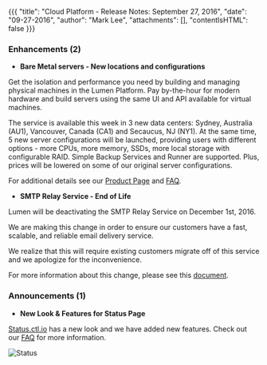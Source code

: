 {{{
"title": "Cloud Platform - Release Notes: September 27, 2016",
"date": "09-27-2016",
"author": "Mark Lee",
"attachments": [],
"contentIsHTML": false
}}}


### Enhancements (2)

* __Bare Metal servers - New locations and configurations__

Get the isolation and performance you need by building and managing physical machines in the Lumen Platform. Pay by-the-hour for modern hardware and build servers using the same UI and API available for virtual machines.

The service is available this week in 3 new data centers: Sydney, Australia (AU1), Vancouver, Canada (CA1) and Secaucus, NJ (NY1). At the same time, 5 new server configurations will be launched, providing users with different options - more CPUs, more memory, SSDs, more local storage with configurable RAID. Simple Backup Services and Runner are supported. Plus, prices will be lowered on some of our original server configurations.

For additional details see our [Product Page](https://www.ctl.io/bare-metal/) and [FAQ](https://www.ctl.io/knowledge-base/servers/bare-metal-faq/).

* __SMTP Relay Service - End of Life__

Lumen will be deactivating the SMTP Relay Service on December 1st, 2016.

We are making this change in order to ensure our customers have a fast, scalable, and reliable email delivery service.

We realize that this will require existing customers migrate off of this service and we apologize for the inconvenience.

For more information about this change, please see this [document](https://www.ctl.io/knowledge-base/support/smtp-relay-deactivation-faq/).

### Announcements (1)

* __New Look & Features for Status Page__

[Status.ctl.io](https://status.ctl.io/) has a new look and we have added new features. Check out our 
[FAQ](https://www.ctl.io/knowledge-base/general/lumen-cloud-status-faq/) for more information.

  ![Status](../../images/2016-09-27_Status.png)
